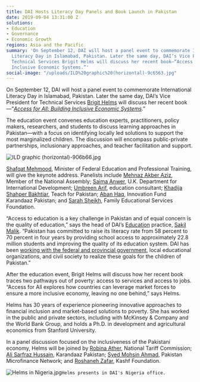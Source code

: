 ```yaml
---
title: DAI Hosts Literacy Day Panels and Book Launch in Pakistan
date: 2019-09-04 13:31:00 Z
solutions:
- Education
- Governance
- Economic Growth
regions: Asia and the Pacific
summary: 'On September 12, DAI will host a panel event to commemorate International
  Literacy Day in Islamabad, Pakistan. Later the same day, DAI’s Vice President for
  Technical Services Brigit Helms will discuss her recent book—“Access for All: Building
  Inclusive Economic Systems.”'
social-image: "/uploads/ILD%20graphic%20(horizontal)-9c6563.jpg"
---
```


On September 12, DAI will host a panel event to commemorate International Literacy Day in Islamabad, Pakistan. Later the same day, DAI’s Vice President for Technical Services [Brigit Helms](https://www.dai.com/who-we-are/our-team/brigit-helms) will discuss her recent book—“[*Access for All: Building Inclusive Economic Systems*](https://www.dai.com/news/access-for-all-dais-brigit-helms-launches-her-new-book-on-economic-inclusion).”

The education event convenes education experts, practitioners, policy makers, researchers, and students to discuss learning approaches in Pakistan—with a focus on identifying locally led solutions to support the most marginalized children. The discussion will encompass public-private partnerships, inclusionary approaches, and teacher facilitation and support. 

![ILD graphic (horizontal)-906b66.jpg](/uploads/ILD%20graphic%20(horizontal)-906b66.jpg)

[Shafqat Mehmood](https://en.wikipedia.org/wiki/Shafqat_Mahmood), Minister of Federal Education and Professional Training, will give the keynote address. Panelists include [Mehnaz Akber Aziz](https://en.wikipedia.org/wiki/Mehnaz_Aziz), Member of the National Assembly; [Saima Anwer](https://www.linkedin.com/in/saima-anwer-462b278/?originalSubdomain=pk), U.K. Department for International Development; [Umbreen Arif](https://www.linkedin.com/in/umbreen-arif-519b1315/), education consultant; [Khadija Shahper Bakhtiar](https://www.linkedin.com/in/khadija-shahper-bakhtiar-045b60122/), Teach for Pakistan; [Aban Haq](https://www.linkedin.com/in/aban-haq-ab992a156/), Innovation Fund Karandaaz Pakistan; and [Sarah Sheikh](https://www.linkedin.com/in/sarah-shaikh-30972832/?originalSubdomain=pk), Family Educational Services Foundation.

“Access to education is a key challenge in Pakistan and of equal concern is the quality of education,” says the head of DAI’s [Education](https://www.dai.com/our-work/solutions/education) practice, [Sakil Malik](https://www.dai.com/who-we-are/our-team/sakil-malik). “Pakistan has committed to raise its literacy rate from 58 percent to 70 percent in four years by providing school access to approximately 22.8 million students and improving the quality of its education system. DAI has been [working with the federal and provincial government](https://www.dai.com/our-work/projects/pakistan-transforming-education-pakistan-tep), local educational organizations, and civil society to realize these goals for the children of Pakistan.”

After the education event, Brigit Helms will discuss how her recent book traces two pathways out of poverty: access to services and access to jobs. “Access for All explores how countries can leverage market forces to ensure a more inclusive economy, leaving no one behind,” says Helms. 

Helms has 30 years of experience pioneering innovative approaches to financial inclusion and market-based solutions to poverty. She has worked in the public and private sectors, including with McKinsey & Company and the World Bank Group, and holds a Ph.D. in development and agricultural economics from Stanford University.

In a panel discussion focused on the inclusiveness of the Pakistani economy, Helms will be joined by [Robina Ather](https://ntc.gov.pk/), National Tariff Commission; [Ali Sarfraz Hussain](https://www.linkedin.com/in/ali-sarfraz-hussain-a77b5/), Karandaaz Pakistan; [Syed Mohsin Ahmad](https://blogs.worldbank.org/team/syed-mohsin-ahmed), Pakistan Microfinance Network; and [Roshaneh Zafar](https://en.wikipedia.org/wiki/Roshaneh_Zafar), Kashf Foundation. 

![Helms in Nigeria.jpg](/uploads/Helms%20in%20Nigeria.jpg)`Helms presents in DAI's Nigeria office.`